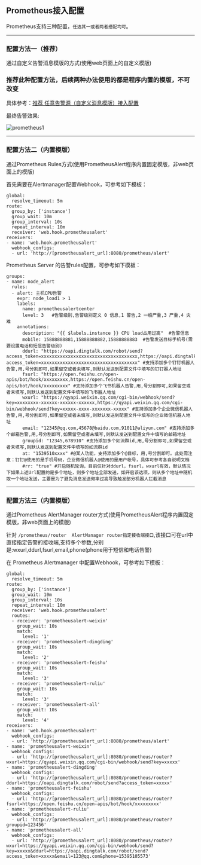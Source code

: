 ## Prometheus接入配置

Prometheus支持三种配置，`任选其一或者两者搭配均可`。

--------------------------------------

### 配置方法一（推荐）
通过自定义告警消息模版的方式(使用web页面上的自定义模版)
### 推荐此种配置方法，后续两种办法使用的都是程序内置的模版，不可改变

具体参考：[推荐 任意告警源（自定义消息模版）接入配置](customtpl.md)

最终告警效果:

![prometheus1](https://gitee.com/feiyu563/PrometheusAlert/raw/master/doc/prometheus.png)

--------------------------------------

### 配置方法二（内置模版）
通过Prometheus Rules方式(使用PrometheusAlert程序内置固定模版，非web页面上的模版)

首先需要在Alertmanager配置Webhook，可参考如下模板：

```
global:
  resolve_timeout: 5m
route:
  group_by: ['instance']
  group_wait: 10m
  group_interval: 10s
  repeat_interval: 10m
  receiver: 'web.hook.prometheusalert'
receivers:
- name: 'web.hook.prometheusalert'
  webhook_configs:
  - url: 'http://[prometheusalert_url]:8080/prometheus/alert'
```

Prometheus Server 的告警rules配置，可参考如下模板：

```
groups:
- name: node_alert
  rules:
  - alert: 主机CPU告警
    expr: node_load1 > 1
    labels:
      name: prometheusalertcenter
      level: 3   #告警级别,告警级别定义 0 信息,1 警告,2 一般严重,3 严重,4 灾难
    annotations:
      description: "{{ $labels.instance }} CPU load占用过高"  #告警信息
      mobile: 15888888881,15888888882,15888888883  #告警发送目标手机号(需要设置电话和短信告警级别)
      ddurl: "https://oapi.dingtalk.com/robot/send?access_token=xxxxxxxxxxxxxxxxxxxxxxxxxxxxxxxxxxxx,https://oapi.dingtalk.com/robot/send?access_token=xxxxxxxxxxxxxxxxxxxxxxxxxxxxxxxxxxxx" #支持添加多个钉钉机器人告警,用,号分割即可,如果留空或者未填写,则默认发送到配置文件中填写的钉钉器人地址
      fsurl: "https://open.feishu.cn/open-apis/bot/hook/xxxxxxxxx,https://open.feishu.cn/open-apis/bot/hook/xxxxxxxxx" #支持添加多个飞书机器人告警,用,号分割即可,如果留空或者未填写,则默认发送到配置文件中填写的飞书器人地址
      wxurl: "https://qyapi.weixin.qq.com/cgi-bin/webhook/send?key=xxxxxxxx-xxxxxx-xxxxxx-xxxxxx,https://qyapi.weixin.qq.com/cgi-bin/webhook/send?key=xxxxx-xxxx-xxxxxxx-xxxxx" #支持添加多个企业微信机器人告警,用,号分割即可,如果留空或者未填写,则默认发送到配置文件中填写的企业微信机器人地址
      email: "12345@qq.com,45678@baidu.com,91011@aliyun.com" #支持添加多个邮箱告警,用,号分割即可,如果留空或者未填写,则默认发送到配置文件中填写的邮箱地址
      groupid: "12345,678910" #支持添加多个如流群id,用,号分割即可,如果留空或者未填写,则默认发送到配置文件中填写的如流群id
      at: "1539510xxxx" #@某人功能，支持添加多个@目标，用,号分割即可。此处需注意：钉钉@使用的是手机号码，企业微信机器人@使用的是用户帐号，具体可参考各自说明文档
      #rr: "true" #开启随机轮询，目前仅针对ddurl，fsurl，wxurl有效，默认情况下如果上述Url配置的是多个地址，则多个地址全部发送，如开启该选项，则从多个地址中随机取一个地址发送，主要是为了避免消息发送频率过高导致触发部分机器人拦截消息
```

--------------------------------------

### 配置方法三（内置模版）
通过Prometheus AlertManager router方式(使用PrometheusAlert程序内置固定模版，非web页面上的模版)

针对 `/prometheus/router  AlertManager router指定接收端接口`,该接口可在url中直接指定告警的接收端,支持多个参数,分别是:wxurl,ddurl,fsurl,email,phone(phone用于短信和电话告警)

在 Prometheus Alertmanager 中配置Webhook，可参考如下模板：

```
global:
  resolve_timeout: 5m
route:
  group_by: ['instance']
  group_wait: 10m
  group_interval: 10s
  repeat_interval: 10m
  receiver: 'web.hook.prometheusalert'
  routes:
  - receiver: 'prometheusalert-weixin'
    group_wait: 10s
    match:
      level: '1'
  - receiver: 'prometheusalert-dingding'
    group_wait: 10s
    match:
      level: '2'
  - receiver: 'prometheusalert-feishu'
    group_wait: 10s
    match:
      level: '3'
  - receiver: 'prometheusalert-ruliu'
    group_wait: 10s
    match:
      level: '3'
  - receiver: 'prometheusalert-all'
    group_wait: 10s
    match:
      level: '4'
receivers:
- name: 'web.hook.prometheusalert'
  webhook_configs:
  - url: 'http://[prometheusalert_url]:8080/prometheus/alert'
- name: 'prometheusalert-weixin'
  webhook_configs:
  - url: 'http://[prometheusalert_url]:8080/prometheus/router?wxurl=https://qyapi.weixin.qq.com/cgi-bin/webhook/send?key=xxxxx'
- name: 'prometheusalert-dingding'
  webhook_configs:
  - url: 'http://[prometheusalert_url]:8080/prometheus/router?ddurl=https://oapi.dingtalk.com/robot/send?access_token=xxxxx'
- name: 'prometheusalert-feishu'
  webhook_configs:
  - url: 'http://[prometheusalert_url]:8080/prometheus/router?fsurl=https://open.feishu.cn/open-apis/bot/hook/xxxxxxxxx'
- name: 'prometheusalert-ruliu'
  webhook_configs:
  - url: 'http://[prometheusalert_url]:8080/prometheus/router?groupid=123456'
- name: 'prometheusalert-all'
  webhook_configs:
  - url: 'http://[prometheusalert_url]:8080/prometheus/router?wxurl=https://qyapi.weixin.qq.com/cgi-bin/webhook/send?key=xxxxx&ddurl=https://oapi.dingtalk.com/robot/send?access_token=xxxxx&email=123@qq.com&phone=15395105573'
```
